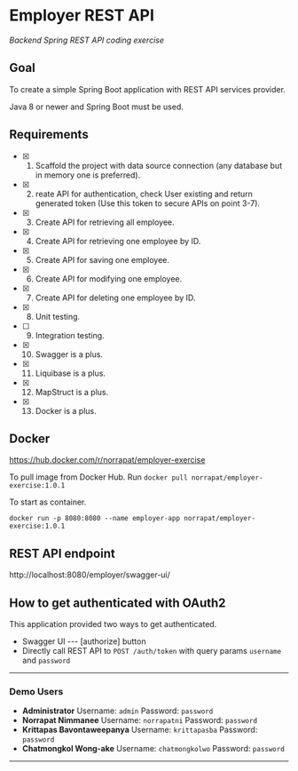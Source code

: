 # Employer REST API
*Backend Spring REST API coding exercise*

## Goal
To create a simple Spring Boot application with REST API services provider.

Java 8 or newer and Spring Boot must be used.

## Requirements
- [x] 1. Scaffold the project with data source connection (any database but in memory one is preferred).
- [x] 2. reate API for authentication, check User existing and return generated token (Use this token to secure APIs on point 3-7).
- [x] 3. Create API for retrieving all employee.
- [x] 4. Create API for retrieving one employee by ID.
- [x] 5. Create API for saving one employee.
- [x] 6. Create API for modifying one employee.
- [x] 7. Create API for deleting one employee by ID.
- [x] 8. Unit testing.
- [ ] 9. Integration testing.
- [x] 10. Swagger is a plus.
- [x] 11. Liquibase is a plus.
- [x] 12. MapStruct is a plus.
- [x] 13. Docker is a plus.



## Docker
https://hub.docker.com/r/norrapat/employer-exercise

To pull image from Docker Hub. Run `docker pull norrapat/employer-exercise:1.0.1`


To start as container.

```
docker run -p 8080:8080 --name employer-app norrapat/employer-exercise:1.0.1
```

## REST API endpoint
http://localhost:8080/employer/swagger-ui/

## How to get authenticated with OAuth2
This application provided two ways to get authenticated.

- Swagger UI --- [authorize] button
- Directly call REST API to `POST /auth/token` with query
  params `username` and `password`

---

### Demo Users ###

- **Administrator**
  Username: `admin`
  Password: `password`
- **Norrapat Nimmanee**
  Username: `norrapatni`
  Password: `password`
- **Krittapas Bavontaweepanya**
  Username: `krittapasba`
  Password: `password`
- **Chatmongkol Wong-ake**
  Username: `chatmongkolwo`
  Password: `password`

---
